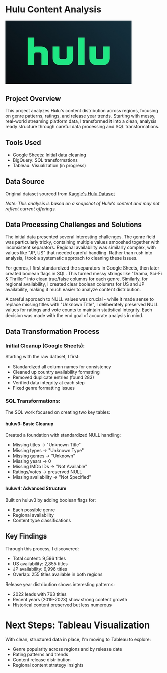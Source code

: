 # Hulu Content Analysis
<img src="https://github.com/karammulc/Hulu-Analysis/blob/main/Hulu-Logo.jpg" alt="Hulu Logo" width="400"/>

## Project Overview
This project analyzes Hulu's content distribution across regions, focusing on genre patterns, ratings, and release year trends. Starting with messy, real-world streaming platform data, I transformed it into a clean, analysis ready structure through careful data processing and SQL transformations.

## Tools Used
- Google Sheets: Initial data cleaning
- BigQuery: SQL transformations
- Tableau: Visualization (in progress)

## Data Source
Original dataset sourced from [Kaggle's Hulu Dataset](https://www.kaggle.com/datasets/octopusteam/full-hulu-dataset)

*Note: This analysis is based on a snapshot of Hulu's content and may not reflect current offerings.*
  
## Data Processing Challenges and Solutions

The initial data presented several interesting challenges. The genre field was particularly tricky, containing multiple values smooshed together with inconsistent separators. Regional availability was similarly complex, with values like "JP, US" that needed careful handling. Rather than rush into analysis, I took a systematic approach to cleaning these issues.

For genres, I first standardized the separators in Google Sheets, then later created boolean flags in SQL. This turned messy strings like "Drama, Sci-Fi & Thriller" into clean true/false columns for each genre. Similarly, for regional availability, I created clear boolean columns for US and JP availability, making it much easier to analyze content distribution.

A careful approach to NULL values was crucial - while it made sense to replace missing titles with "Unknown Title", I deliberately preserved NULL values for ratings and vote counts to maintain statistical integrity. Each decision was made with the end goal of accurate analysis in mind.

## Data Transformation Process

### Initial Cleanup (Google Sheets):
Starting with the raw dataset, I first:
- Standardized all column names for consistency
- Cleaned up country availability formatting
- Removed duplicate entries (found 283)
- Verified data integrity at each step
- Fixed genre formatting issues

### SQL Transformations:
The SQL work focused on creating two key tables:

#### huluv3: Basic Cleanup
Created a foundation with standardized NULL handling:
- Missing titles → "Unknown Title"
- Missing types → "Unknown Type"
- Missing genres → "Unknown"
- Missing years → 0
- Missing IMDb IDs → "Not Available"
- Ratings/votes → preserved NULL
- Missing availability → "Not Specified"

#### huluv4: Advanced Structure
Built on huluv3 by adding boolean flags for:
- Each possible genre
- Regional availability
- Content type classifications

## Key Findings
Through this process, I discovered:
- Total content: 9,596 titles
- US availability: 2,855 titles
- JP availability: 6,996 titles
- Overlap: 255 titles available in both regions

Release year distribution shows interesting patterns:
- 2022 leads with 763 titles
- Recent years (2019-2023) show strong content growth
- Historical content preserved but less numerous

# Next Steps: Tableau Visualization
With clean, structured data in place, I'm moving to Tableau to explore:
- Genre popularity across regions and by release date
- Rating patterns and trends
- Content release distribution
- Regional content strategy insights



